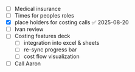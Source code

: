 - [ ] Medical insurance
- [ ] Times for peoples roles
- [x] place holders for costing calls ✅ 2025-08-20
- [ ] Ivan review
- [ ] Costing features deck
	- [ ] integration into excel & sheets
	- [ ] re-sync progress bar
	- [ ] cost flow visualization
- [ ] Call Aaron